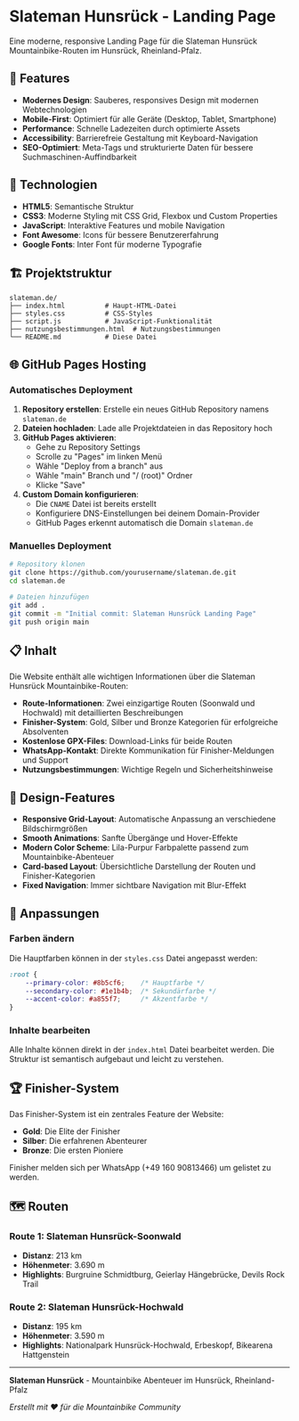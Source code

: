 # Slateman Hunsrück - Landing Page

Eine moderne, responsive Landing Page für die Slateman Hunsrück Mountainbike-Routen im Hunsrück, Rheinland-Pfalz.

## 🚀 Features

- **Modernes Design**: Sauberes, responsives Design mit modernen Webtechnologien
- **Mobile-First**: Optimiert für alle Geräte (Desktop, Tablet, Smartphone)
- **Performance**: Schnelle Ladezeiten durch optimierte Assets
- **Accessibility**: Barrierefreie Gestaltung mit Keyboard-Navigation
- **SEO-Optimiert**: Meta-Tags und strukturierte Daten für bessere Suchmaschinen-Auffindbarkeit

## 📱 Technologien

- **HTML5**: Semantische Struktur
- **CSS3**: Moderne Styling mit CSS Grid, Flexbox und Custom Properties
- **JavaScript**: Interaktive Features und mobile Navigation
- **Font Awesome**: Icons für bessere Benutzererfahrung
- **Google Fonts**: Inter Font für moderne Typografie

## 🏗️ Projektstruktur

```
slateman.de/
├── index.html          # Haupt-HTML-Datei
├── styles.css          # CSS-Styles
├── script.js           # JavaScript-Funktionalität
├── nutzungsbestimmungen.html  # Nutzungsbestimmungen
└── README.md           # Diese Datei
```

## 🌐 GitHub Pages Hosting

### Automatisches Deployment

1. **Repository erstellen**: Erstelle ein neues GitHub Repository namens `slateman.de`
2. **Dateien hochladen**: Lade alle Projektdateien in das Repository hoch
3. **GitHub Pages aktivieren**:
   - Gehe zu Repository Settings
   - Scrolle zu "Pages" im linken Menü
   - Wähle "Deploy from a branch" aus
   - Wähle "main" Branch und "/ (root)" Ordner
   - Klicke "Save"
4. **Custom Domain konfigurieren**:
   - Die `CNAME` Datei ist bereits erstellt
   - Konfiguriere DNS-Einstellungen bei deinem Domain-Provider
   - GitHub Pages erkennt automatisch die Domain `slateman.de`

### Manuelles Deployment

```bash
# Repository klonen
git clone https://github.com/yourusername/slateman.de.git
cd slateman.de

# Dateien hinzufügen
git add .
git commit -m "Initial commit: Slateman Hunsrück Landing Page"
git push origin main
```

## 📋 Inhalt

Die Website enthält alle wichtigen Informationen über die Slateman Hunsrück Mountainbike-Routen:

- **Route-Informationen**: Zwei einzigartige Routen (Soonwald und Hochwald) mit detaillierten Beschreibungen
- **Finisher-System**: Gold, Silber und Bronze Kategorien für erfolgreiche Absolventen
- **Kostenlose GPX-Files**: Download-Links für beide Routen
- **WhatsApp-Kontakt**: Direkte Kommunikation für Finisher-Meldungen und Support
- **Nutzungsbestimmungen**: Wichtige Regeln und Sicherheitshinweise

## 🎨 Design-Features

- **Responsive Grid-Layout**: Automatische Anpassung an verschiedene Bildschirmgrößen
- **Smooth Animations**: Sanfte Übergänge und Hover-Effekte
- **Modern Color Scheme**: Lila-Purpur Farbpalette passend zum Mountainbike-Abenteuer
- **Card-based Layout**: Übersichtliche Darstellung der Routen und Finisher-Kategorien
- **Fixed Navigation**: Immer sichtbare Navigation mit Blur-Effekt

## 🔧 Anpassungen

### Farben ändern

Die Hauptfarben können in der `styles.css` Datei angepasst werden:

```css
:root {
    --primary-color: #8b5cf6;    /* Hauptfarbe */
    --secondary-color: #1e1b4b;  /* Sekundärfarbe */
    --accent-color: #a855f7;     /* Akzentfarbe */
}
```

### Inhalte bearbeiten

Alle Inhalte können direkt in der `index.html` Datei bearbeitet werden. Die Struktur ist semantisch aufgebaut und leicht zu verstehen.

## 🏆 Finisher-System

Das Finisher-System ist ein zentrales Feature der Website:

- **Gold**: Die Elite der Finisher
- **Silber**: Die erfahrenen Abenteurer  
- **Bronze**: Die ersten Pioniere

Finisher melden sich per WhatsApp (+49 160 90813466) um gelistet zu werden.

## 🗺️ Routen

### Route 1: Slateman Hunsrück-Soonwald
- **Distanz**: 213 km
- **Höhenmeter**: 3.690 m
- **Highlights**: Burgruine Schmidtburg, Geierlay Hängebrücke, Devils Rock Trail

### Route 2: Slateman Hunsrück-Hochwald
- **Distanz**: 195 km
- **Höhenmeter**: 3.590 m
- **Highlights**: Nationalpark Hunsrück-Hochwald, Erbeskopf, Bikearena Hattgenstein

---

**Slateman Hunsrück** - Mountainbike Abenteuer im Hunsrück, Rheinland-Pfalz

*Erstellt mit ❤️ für die Mountainbike Community* 